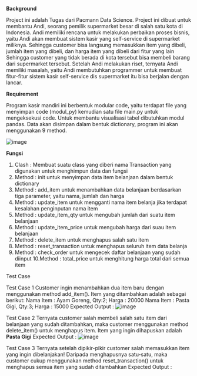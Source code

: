 **Background**

Project ini adalah Tugas dari Pacmann Data Science. Project ini dibuat untuk membantu Andi, seorang pemilik supermarket besar di salah satu kota di Indonesia. Andi memiliki rencana untuk melakukan perbaikan proses bisnis, yaitu Andi akan membuat sistem kasir yang self-service di supermarket miliknya. Sehingga customer bisa langsung memasukkan item yang dibeli, jumlah item yang dibeli, dan harga item yang dibeli dari fitur yang lain
Sehingga customer yang tidak berada di kota tersebut bisa membeli barang dari supermarket tersebut. Setelah Andi melakukan riset, ternyata Andi memiliki masalah, yaitu Andi membutuhkan programmer untuk membuat fitur-fitur sistem kasir self-service dis supermarket itu bisa berjalan dengan lancar.

**Requirement**

Program kasir mandiri ini berbentuk modular code, yaitu terdapat file yang menyimpan code (modul_py) kemudian satu file main.py untuk mengeksekusi code. Untuk membantu visualisasi tabel dibutuhkan modul pandas. Data akan disimpan dalam bentuk dictionary, program ini akan menggunakan 9 method.


![image](https://github.com/Ravelijn/Pacmann/assets/135209359/a07bd6d9-11a6-46d9-a42f-4d07c3b91bcf)

**Fungsi**

1. Clash : Membuat suatu class yang diberi nama Transaction yang digunakan untuk menghimpun data dan fungsi
2. Method : init untuk menyimpan data item belanjaan dalam bentuk dictionary
3. Method : add_item untuk menambahkan data belanjaan berdasarkan tiga parameter, yaitu nama, jumlah dan harga
4. Method : update_item untuk mengganti nama item belanja jika terdapat kesalahan penginputan nama item
5. Method : update_item_qty untuk mengubah jumlah dari suatu item belanjaan
6. Method : update_item_price untuk mengubah harga dari suau item belanjaan
7. Method : delete_item untuk menghapus salah satu item
8. Method : reset_transaction untuk menghapus seluruh item data belanja
9. Method : check_order untuk mengecek daftar belanjaan yang sudah diinput
10.Method : total_price untuk menghitung harga total dari semua item

Test Case

Test Case 1 
Customer ingin menambahkan dua item baru dengan menggunakan method add_item(). Item yang ditambahkan adalah sebagai berikut: 
Nama Item : Ayam Goreng, Qty:2; Harga : 20000
Nama Item : Pasta Gigi, Qty:3; Harga : 15000
Expected Output :
![image](https://github.com/Ravelijn/Pacmann/assets/135209359/33c9260a-2c14-4a94-a794-cde3854d1f2c)


Test Case 2 
Ternyata customer salah membeli salah satu item dari belanjaan yang sudah ditambahkan, maka customer menggunakan method delete_item() untuk menghapus item. Item yang ingin dihapuskan adalah **Pasta Gigi**
Expected Output :
![image](https://github.com/Ravelijn/Pacmann/assets/135209359/a353e878-c103-4d3b-82aa-e7998a9eb787)

Test Case 3 
Ternyata setelah dipikir-pikir customer salah memasukkan item yang ingin dibelanjakan! Daripada menghapusnya satu-satu, maka customer cukup menggunakan method reset_transaction() untuk menghapus semua item yang sudah ditambahkan
Expected Output :
